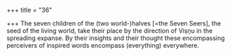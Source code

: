 +++
title = "36"

+++
The seven children of the (two world-)halves [=the Seven Seers], the  seed of the living world, take their place by the direction of Viṣṇu in  the spreading expanse.
By their insights and their thought these encompassing perceivers of  inspired words encompass (everything) everywhere.